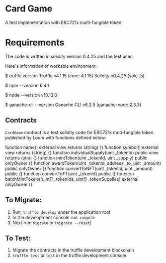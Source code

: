 # Card Game
A test implementation with ERC721x multi-fungible token

# Requirements
The code is written in solidity version 0.4.25 and the test uses.

Here's information of workable environment.

$ truffle version
Truffle v4.1.15 (core: 4.1.15)
Solidity v0.4.25 (solc-js)

$ npm --version
6.4.1

$ node --version
v10.13.0

$ ganache-cli --version
Ganache CLI v6.2.5 (ganache-core: 2.3.3)

## Contracts
`CardGame` contract is a test solidity code for ERC721x muti-fungible token published by Loom with functions defined below:

function name() external view returns (string) {}
function symbol() external view returns (string) {}
function individualSupply(uint _tokenId) public view returns (uint) {}
function mintToken(uint _tokenId, uint _supply) public onlyOwner {}
function awardToken(uint _tokenId, address _to, uint _amount) public onlyOwner {}
function convertToNFT(uint _tokenId, uint _amount) public {}
function convertToFT(uint _tokenId) public {}
function batchMintTokens(uint[] _tokenIds, uint[] _tokenSupplies) external onlyOwner {}

## To Migrate:
1. Run: `truffle develop` under the application root
2. In the development console run: `compile`
3. Next run: `migrate` or (`migrate --reset`)

## To Test:
1. Migrate the contracts in the truffle development blockchain
2. `truffle test` or `test` in the truffle development console

